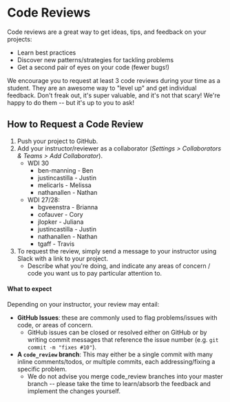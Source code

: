 # Code Reviews

Code reviews are a great way to get ideas, tips, and feedback on your projects:

- Learn best practices
- Discover new patterns/strategies for tackling problems
- Get a second pair of eyes on your code (fewer bugs!)

We encourage you to request at least 3 code reviews during your time as a student. They are an awesome way to "level up" and get individual feedback. Don't freak out, it's super valuable, and it's not that scary! We're happy to do them -- but it's up to you to ask!

## How to Request a Code Review

1. Push your project to GitHub.
2. Add your instructor/reviewer as a collaborator (*Settings > Collaborators & Teams > Add Collaborator*).
    + WDI 30
        * ben-manning - Ben
        * justincastilla - Justin
        * melicarls - Melissa
        * nathanallen - Nathan 
    + WDI 27/28:
        * bgveenstra - Brianna
        * cofauver - Cory
        * jlopker - Juliana 
        * justincastilla - Justin 
        * nathanallen - Nathan
        * tgaff - Travis 
3. To request the review, simply send a message to your instructor using Slack with a link to your project.
    + Describe what you're doing, and indicate any areas of concern / code you want us to pay particular attention to.

#### What to expect

Depending on your instructor, your review may entail:

- **GitHub Issues**: these are commonly used to flag problems/issues with code, or areas of concern.
    + GitHub issues can be closed or resolved either on GitHub or by writing commit messages that reference the issue number (e.g. `git commit -m "fixes #10"`).
- **A `code_review` branch**: This may either be a single commit with many inline comments/todos, or multiple commits, each addressing/fixing a specific problem.
    + We do not advise you merge code_review branches into your master branch -- please take the time to learn/absorb the feedback and implement the changes yourself.
